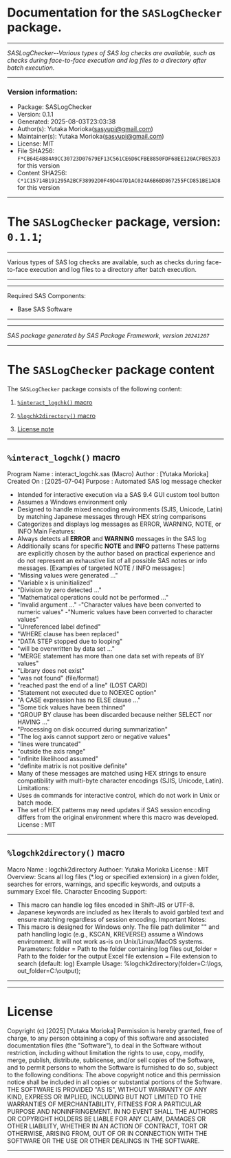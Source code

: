 ﻿# Documentation for the `SASLogChecker` package.
  
----------------------------------------------------------------
 
 *SASLogChecker--Various types of SAS log checks are available, such as checks during face-to-face execution and log files to a directory after batch execution.* 
  
----------------------------------------------------------------
 
### Version information:
  
- Package: SASLogChecker
- Version: 0.1.1
- Generated: 2025-08-03T23:03:38
- Author(s): Yutaka Morioka(sasyupi@gmail.com)
- Maintainer(s): Yutaka Morioka(sasyupi@gmail.com)
- License: MIT
- File SHA256: `F*CB64E4B84A9CC30723D07679EF13C561CE6D6CFBE8850FDF68EE120ACFBE52D3` for this version
- Content SHA256: `C*1C15714B191295A2BCF38992D0F49D447D1AC024A6B6BD867255FCD851BE1AD8` for this version
  
---
 
# The `SASLogChecker` package, version: `0.1.1`;
  
---
 
Various types of SAS log checks are available, such as checks during face-to-face execution and log files to a directory after batch execution.
  
---
 
  
---
 
Required SAS Components: 
  - Base SAS Software
  
---
 
 
--------------------------------------------------------------------
 
*SAS package generated by SAS Package Framework, version `20241207`*
 
--------------------------------------------------------------------
 
# The `SASLogChecker` package content
The `SASLogChecker` package consists of the following content:
 
1. [`%interact_logchk()` macro ](#interactlogchk-macros-1 )
2. [`%logchk2directory()` macro ](#logchk2directory-macros-2 )
  
 
3. [License note](#license)
  
---
 
## `%interact_logchk()` macro <a name="interactlogchk-macros-1"></a> ######

Program Name : interact_logchk.sas (Macro)
Author       : [Yutaka Morioka]
Created On   : [2025-07-04]
Purpose      : Automated SAS log message checker
- Intended for interactive execution via a SAS 9.4 GUI custom tool button
- Assumes a Windows environment only
- Designed to handle mixed encoding environments (SJIS, Unicode, Latin)
by matching Japanese messages through HEX string comparisons
- Categorizes and displays log messages as ERROR, WARNING, NOTE, or INFO
Main Features:
- Always detects all **ERROR** and **WARNING** messages in the SAS log
- Additionally scans for specific **NOTE** and **INFO** patterns
These patterns are explicitly chosen by the author based on practical experience
and do not represent an exhaustive list of all possible SAS notes or info messages.
[Examples of targeted NOTE / INFO messages:]
- "Missing values were generated ..."
- "Variable x is uninitialized"
- "Division by zero detected ..."
- "Mathematical operations could not be performed ..."
- "Invalid argument ..."
-"Character values have been converted to numeric values"
-"Numeric values have been converted to character values"
- "Unreferenced label defined"
- "WHERE clause has been replaced"
- "DATA STEP stopped due to looping"
- "will be overwritten by data set ..."
- "MERGE statement has more than one data set with repeats of BY values"
- "Library does not exist"
- "was not found" (file/format)
- "reached past the end of a line" (LOST CARD)
- "Statement not executed due to NOEXEC option"
- "A CASE expression has no ELSE clause ..."
- "Some tick values have been thinned"
- "GROUP BY clause has been discarded because neither SELECT nor HAVING ..."
- "Processing on disk occurred during summarization"
- "The log axis cannot support zero or negative values"
- "lines were truncated"
- "outside the axis range"
- "infinite likelihood assumed"
- "definite matrix is not positive definite"
- Many of these messages are matched using HEX strings
to ensure compatibility with multi-byte character encodings (SJIS, Unicode, Latin).
Limitations:
- Uses `dm` commands for interactive control, which do not work in Unix or batch mode.
- The set of HEX patterns may need updates if SAS session encoding differs
from the original environment where this macro was developed.
License : MIT

  
---
 
## `%logchk2directory()` macro <a name="logchk2directory-macros-2"></a> ######

Macro Name : logchk2directory
Authoer: Yutaka Morioka
License : MIT
Overview:
Scans all log files (*.log or specified extension) in a
given folder, searches for errors, warnings, and specific
keywords, and outputs a summary Excel file.
Character Encoding Support:
- This macro can handle log files encoded in Shift-JIS
or UTF-8.
- Japanese keywords are included as hex literals to avoid
garbled text and ensure matching regardless of session
encoding.
Important Notes:
- This macro is designed for Windows only.
The file path delimiter "\" and path handling logic
(e.g., KSCAN, KREVERSE) assume a Windows environment.
It will not work as-is on Unix/Linux/MacOS systems.
Parameters:
folder     = Path to the folder containing log files
out_folder = Path to the folder for the output Excel file
extension  = File extension to search (default: log)
Example Usage:
%logchk2directory(folder=C:\logs, out_folder=C:\output);

  
---
 
  
---
 
# License <a name="license"></a> ######
 
Copyright (c) [2025]  [Yutaka Morioka]
Permission is hereby granted, free of charge, to any person obtaining a copy
of this software and associated documentation files (the "Software"), to deal
in the Software without restriction, including without limitation the rights
to use, copy, modify, merge, publish, distribute, sublicense, and/or sell
copies of the Software, and to permit persons to whom the Software is
furnished to do so, subject to the following conditions:
The above copyright notice and this permission notice shall be included
in all copies or substantial portions of the Software.
THE SOFTWARE IS PROVIDED "AS IS", WITHOUT WARRANTY OF ANY KIND, EXPRESS OR
IMPLIED, INCLUDING BUT NOT LIMITED TO THE WARRANTIES OF MERCHANTABILITY,
FITNESS FOR A PARTICULAR PURPOSE AND NONINFRINGEMENT. IN NO EVENT SHALL THE
AUTHORS OR COPYRIGHT HOLDERS BE LIABLE FOR ANY CLAIM, DAMAGES OR OTHER
LIABILITY, WHETHER IN AN ACTION OF CONTRACT, TORT OR OTHERWISE, ARISING FROM,
OUT OF OR IN CONNECTION WITH THE SOFTWARE OR THE USE OR OTHER DEALINGS IN THE
SOFTWARE.
  
---
 
